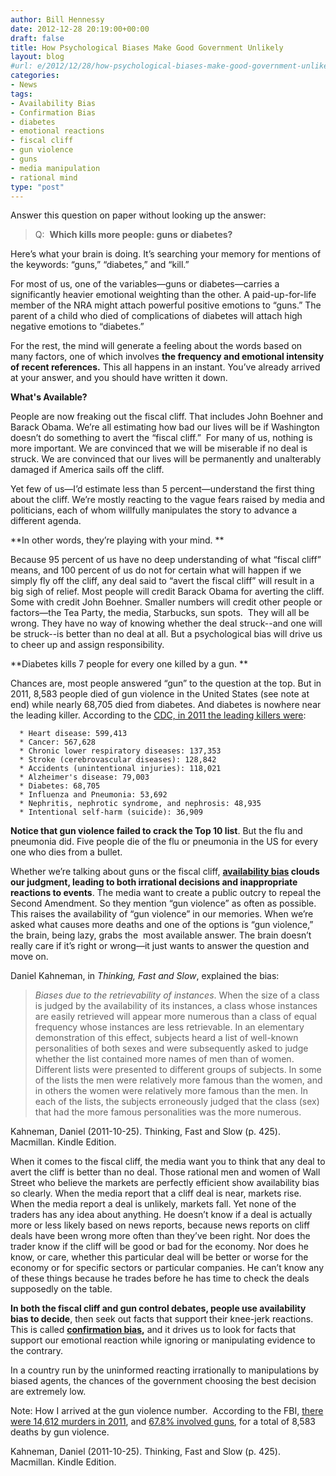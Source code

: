 ```yaml
---
author: Bill Hennessy
date: 2012-12-28 20:19:00+00:00
draft: false
title: How Psychological Biases Make Good Government Unlikely
layout: blog
#url: e/2012/12/28/how-psychological-biases-make-good-government-unlikely/
categories:
- News
tags:
- Availability Bias
- Confirmation Bias
- diabetes
- emotional reactions
- fiscal cliff
- gun violence
- guns
- media manipulation
- rational mind
type: "post"
---
```


Answer this question on paper without looking up the answer:


> Q:  **Which kills more people: guns or diabetes?**


Here’s what your brain is doing. It’s searching your memory for mentions of the keywords: “guns,” “diabetes,” and “kill.”

For most of us, one of the variables—guns or diabetes—carries a significantly heavier emotional weighting than the other. A paid-up-for-life member of the NRA might attach powerful positive emotions to “guns.” The parent of a child who died of complications of diabetes will attach high negative emotions to “diabetes.”

For the rest, the mind will generate a feeling about the words based on many factors, one of which involves **the frequency and emotional intensity of recent references.** This all happens in an instant. You’ve already arrived at your answer, and you should have written it down.

**What's Available?**

People are now freaking out the fiscal cliff. That includes John Boehner and Barack Obama. We’re all estimating how bad our lives will be if Washington doesn’t do something to avert the “fiscal cliff.”  For many of us, nothing is more important. We are convinced that we will be miserable if no deal is struck. We are convinced that our lives will be permanently and unalterably damaged if America sails off the cliff.

Yet few of us—I’d estimate less than 5 percent—understand the first thing about the cliff. We’re mostly reacting to the vague fears raised by media and politicians, each of whom willfully manipulates the story to advance a different agenda.

**In other words, they’re playing with your mind. **

Because 95 percent of us have no deep understanding of what “fiscal cliff” means, and 100 percent of us do not for certain what will happen if we simply fly off the cliff, any deal said to “avert the fiscal cliff” will result in a big sigh of relief. Most people will credit Barack Obama for averting the cliff. Some with credit John Boehner. Smaller numbers will credit other people or factors—the Tea Party, the media, Starbucks, sun spots.  They will all be wrong. They have no way of knowing whether the deal struck--and one will be struck--is better than no deal at all. But a psychological bias will drive us to cheer up and assign responsibility.

**Diabetes kills 7 people for every one killed by a gun. **

Chances are, most people answered “gun” to the question at the top. But in 2011, 8,583 people died of gun violence in the United States (see note at end) while nearly 68,705 died from diabetes. And diabetes is nowhere near the leading killer. According to the [CDC, in 2011 the leading killers were](https://www.cdc.gov/nchs/FASTATS/lcod.htm):



	  * Heart disease: 599,413
	  * Cancer: 567,628
	  * Chronic lower respiratory diseases: 137,353
	  * Stroke (cerebrovascular diseases): 128,842
	  * Accidents (unintentional injuries): 118,021
	  * Alzheimer's disease: 79,003
	  * Diabetes: 68,705
	  * Influenza and Pneumonia: 53,692
	  * Nephritis, nephrotic syndrome, and nephrosis: 48,935
	  * Intentional self-harm (suicide): 36,909

**Notice that gun violence failed to crack the Top 10 list**. But the flu and pneumonia did. Five people die of the flu or pneumonia in the US for every one who dies from a bullet.

Whether we’re talking about guns or the fiscal cliff, **[availability bias](https://www.spring.org.uk/2012/08/the-availability-bias-why-people-buy-lottery-tickets.php) clouds our judgment, leading to both irrational decisions and inappropriate reactions to events**. The media want to create a public outcry to repeal the Second Amendment. So they mention “gun violence” as often as possible. This raises the availability of “gun violence” in our memories. When we’re asked what causes more deaths and one of the options is “gun violence,” the brain, being lazy, grabs the  most available answer. The brain doesn’t really care if it’s right or wrong—it just wants to answer the question and move on.

Daniel Kahneman, in _Thinking, Fast and Slow_, explained the bias:


> _Biases due to the retrievability of instances_. When the size of a class is judged by the availability of its instances, a class whose instances are easily retrieved will appear more numerous than a class of equal frequency whose instances are less retrievable. In an elementary demonstration of this effect, subjects heard a list of well-known personalities of both sexes and were subsequently asked to judge whether the list contained more names of men than of women. Different lists were presented to different groups of subjects. In some of the lists the men were relatively more famous than the women, and in others the women were relatively more famous than the men. In each of the lists, the subjects erroneously judged that the class (sex) that had the more famous personalities was the more numerous.

Kahneman, Daniel (2011-10-25). Thinking, Fast and Slow (p. 425). Macmillan. Kindle Edition.


When it comes to the fiscal cliff, the media want you to think that any deal to avert the cliff is better than no deal. Those rational men and women of Wall Street who believe the markets are perfectly efficient show availability bias so clearly. When the media report that a cliff deal is near, markets rise. When the media report a deal is unlikely, markets fall. Yet none of the traders has any idea about anything. He doesn’t know if a deal is actually more or less likely based on news reports, because news reports on cliff deals have been wrong more often than they’ve been right. Nor does the trader know if the cliff will be good or bad for the economy. Nor does he know, or care, whether this particular deal will be better or worse for the economy or for specific sectors or particular companies. He can’t know any of these things because he trades before he has time to check the deals supposedly on the table.

**In both the fiscal cliff and gun control debates, people use availability bias to decide**, then seek out facts that support their knee-jerk reactions. This is called **[confirmation bias](https://www.psychologyandsociety.com/confirmationbias.html),** and it drives us to look for facts that support our emotional reaction while ignoring or manipulating evidence to the contrary.

In a country run by the uninformed reacting irrationally to manipulations by biased agents, the chances of the government choosing the best decision are extremely low.

Note: How I arrived at the gun violence number.  According to the FBI, [there were 14,612 murders in 2011](https://www.fbi.gov/about-us/cjis/ucr/crime-in-the-u.s/2011/crime-in-the-u.s.-2011/tables/table-1), and [67.8% involved guns](https://www.fbi.gov/about-us/cjis/ucr/crime-in-the-u.s/2011/crime-in-the-u.s.-2011/tables/table-20), for a total of 8,583 deaths by gun violence.

Kahneman, Daniel (2011-10-25). Thinking, Fast and Slow (p. 425). Macmillan. Kindle Edition.
